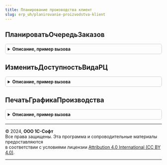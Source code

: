 ```yaml
---
title: Планирование производства клиент
slug: erp_uh/planirovanie-proizvodstva-klient
---
```



## ПланироватьОчередьЗаказов
<details style="margin: 1em 0; padding: 0.5em; border: 1px solid #ccc; border-radius: 6px;">

<summary style="font-weight: bold; cursor: pointer;">Описание, пример вызова</summary>

```bsl

//++ Устарело_Производство21

// Выполняет планирование заказов на производство
//
// Параметры:
//  Заказ - ДокументСсылка.ЗаказНаПроизводство - Заказ по который нужно запланировать
//  ПоВсемДиспетчерам - Булево - Истина, если очередь нужно планировать по всем диспетчерам.
//
Процедура ПланироватьОчередьЗаказов(Заказ, ПоВсемДиспетчерам = Истина) Экспорт
```

Пример вызова
```bsl
ПланированиеПроизводстваКлиент.ПланироватьОчередьЗаказов(Заказ, ПоВсемДиспетчерам);
```
</details>

## ИзменитьДоступностьВидаРЦ
<details style="margin: 1em 0; padding: 0.5em; border: 1px solid #ccc; border-radius: 6px;">

<summary style="font-weight: bold; cursor: pointer;">Описание, пример вызова</summary>

```bsl

//-- Устарело_Производство21

// Открывает рабочее место для изменения доступности вида РЦ
//
// Параметры:
//  ВидРабочегоЦентра	- СправочникСсылка.ВидыРабочихЦентров - Вид рабочего центра для которого нужно изменить доступности
//  ДатаИнтервала		- Дата - Дата в которой нужно изменить доступность.
//
Процедура ИзменитьДоступностьВидаРЦ(ВидРабочегоЦентра, ДатаИнтервала) Экспорт
```

Пример вызова
```bsl
ПланированиеПроизводстваКлиент.ИзменитьДоступностьВидаРЦ(ВидРабочегоЦентра, ДатаИнтервала) 
```
</details>

## ПечатьГрафикаПроизводства
<details style="margin: 1em 0; padding: 0.5em; border: 1px solid #ccc; border-radius: 6px;">

<summary style="font-weight: bold; cursor: pointer;">Описание, пример вызова</summary>

```bsl

//++ Устарело_Производство21

// Выводит на печать диаграмму графика производства
//
// Параметры:
//  Заказ			- ДокументСсылка.ЗаказНаПроизводство - Заказ по которому сформирован график
//  ПараметрыПечати	- Структура - Содержит параметры печати: Этапы, Ошибки, КлючСвязиПродукция, ПериодыНедоступности
//  Форма			- ФормаКлиентскогоПриложения - Форма из которой выполняется печать.
//
Процедура ПечатьГрафикаПроизводства(Заказ, ПараметрыПечати, Форма) Экспорт
```

Пример вызова
```bsl
ПланированиеПроизводстваКлиент.ПечатьГрафикаПроизводства(Заказ, ПараметрыПечати, Форма) 
```
</details>

---

© 2024, **ООО 1С-Софт**  
Все права защищены. Эта программа и сопроводительные материалы предоставляются  
в соответствии с условиями лицензии [Attribution 4.0 International (CC BY 4.0)](https://creativecommons.org/licenses/by/4.0/legalcode).

---
